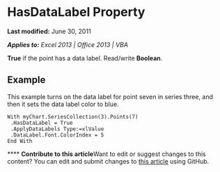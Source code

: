 
# HasDataLabel Property

 **Last modified:** June 30, 2011

 _**Applies to:** Excel 2013 | Office 2013 | VBA_

 **True** if the point has a data label. Read/write **Boolean**.


## Example

This example turns on the data label for point seven in series three, and then it sets the data label color to blue.


```
With myChart.SeriesCollection(3).Points(7) 
 .HasDataLabel = True 
 .ApplyDataLabels Type:=xlValue 
 .DataLabel.Font.ColorIndex = 5 
End With
```


****   **Contribute to this article**Want to edit or suggest changes to this content? You can edit and submit changes to  [this article](https://github.com/jhershey00/VBA_Excel_Test/OpenXMLCon/articles/d8fd8c48-4723-4da9-0b8a-82d02c93a19f.md) using GitHub.

